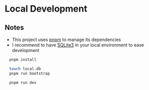 # Local Development

## Notes

- This project uses [pnpm](https://pnpm.io) to manage its dependencies
- I recommend to have [SQLite3](https://www.sqlite.org/) in your local environment to ease development

```bash
  pnpm install

  touch local.db
  pnpm run bootstrap

  pnpm run dev
```
